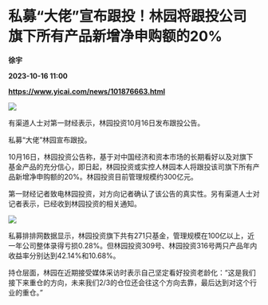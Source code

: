# 私募“大佬”宣布跟投！林园将跟投公司旗下所有产品新增净申购额的20%
**徐宇**

**2023-10-16 11:00**

**https://www.yicai.com/news/101876663.html**

![](https://imgcdn.yicai.com/uppics/slides/2023/10/06601093023b4ed0996b9e58e7271e59.jpg)

有渠道人士对第一财经表示，林园投资10月16日发布跟投公告。

私募“大佬”林园宣布跟投。

10月16日，林园投资公告称，基于对中国经济和资本市场的长期看好以及对旗下基金产品的充分信心，即日起，林园投资或实控人林园本人将跟投该司旗下所有产品新增净申购额的20%。林园投资目前管理规模约300亿元。

第一财经记者致电林园投资，对方向记者确认了该公告的真实性。另有渠道人士对记者表示，已经收到林园投资的相关通知。

![](https://imgcdn.yicai.com/uppics/images/2023/10/bd8ab467466175598939d601e3ba94f3.jpg)

私募排排网数据显示，林园投资旗下共有271只基金，管理规模在100亿以上，近一年公司整体录得亏损0.28%。但林园投资309号、林园投资316号两只产品年内收益率分别达到42.14%和10.68%。

持仓层面，林园在近期接受媒体采访时表示自己坚定看好投资老龄化：“这是我们接下来重仓的方向，未来我们2/3的仓位还会往这个方向去靠，最后达到对这个行业的重仓。”